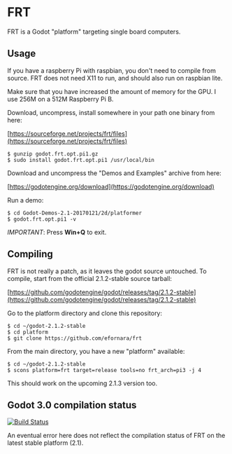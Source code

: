 FRT
===

FRT is a Godot "platform" targeting single board computers.

## Usage

If you have a raspberry Pi with raspbian, you don't need to compile from
source. FRT does not need X11 to run, and should also run on raspbian lite.

Make sure that you have increased the amount of memory for the GPU. I
use 256M on a 512M Raspberry Pi B.

Download, uncompress, install somewhere in your path one binary from
here:

[https://sourceforge.net/projects/frt/files](https://sourceforge.net/projects/frt/files)

	$ gunzip godot.frt.opt.pi1.gz
	$ sudo install godot.frt.opt.pi1 /usr/local/bin

Download and uncompress the "Demos and Examples" archive from
here:

[https://godotengine.org/download](https://godotengine.org/download)

Run a demo:

	$ cd Godot-Demos-2.1-20170121/2d/platformer
	$ godot.frt.opt.pi1 -v

*IMPORTANT*: Press **Win+Q** to exit.

## Compiling

FRT is not really a patch, as it leaves the godot source untouched. To
compile, start from the official 2.1.2-stable source tarball:

[https://github.com/godotengine/godot/releases/tag/2.1.2-stable](https://github.com/godotengine/godot/releases/tag/2.1.2-stable)

Go to the platform directory and clone this repository:

	$ cd ~/godot-2.1.2-stable
	$ cd platform
	$ git clone https://github.com/efornara/frt

From the main directory, you have a new "platform" available:

	$ cd ~/godot-2.1.2-stable
	$ scons platform=frt target=release tools=no frt_arch=pi3 -j 4

This should work on the upcoming 2.1.3 version too.

## Godot 3.0 compilation status

[![Build Status](https://api.travis-ci.org/efornara/frt.svg?branch=master)](https://travis-ci.org/efornara/frt/builds)

An eventual error here does not reflect the compilation status of FRT on the
latest stable platform (2.1).
